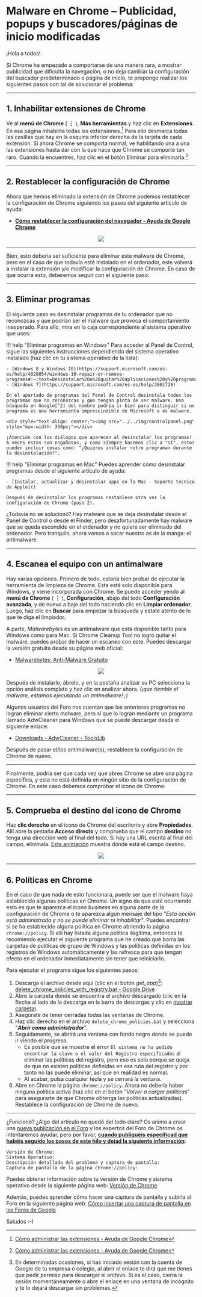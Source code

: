 # Malware en Chrome – Publicidad, popups y buscadores/páginas de inicio modificadas
¡Hola a todos!

Si Chrome ha empezado a comportarse de una manera rara, a mostrar publicidad que dificulta la navegación, o no deja cambiar la configuración del buscador predeterminado o página de inicio, te propongo realizar los siguientes pasos con tal de solucionar el problema:

---

## 1. Inhabilitar extensiones de Chrome
Ve al **menú de Chrome** ( **⋮** ), **Más herramientas** y haz clic en **Extensiones**. En esa página inhabilita todas las extensiones.[^1] Para ello desmarca todas las casillas que hay en la esquina inferior derecha de la tarjeta de cada extensión. Si ahora Chrome se comporta normal, ve habilitando una a una las extensiones hasta dar con la que hace que Chrome se comporte tan raro. Cuando la encuentres, haz clic en el botón Eliminar para eliminarla.[^1]

---

## 2. Restablecer la configuración de Chrome
Ahora que hemos eliminado la extensión de Chrome podemos restablecer la configuración de Chrome siguiendo los pasos del siguiente artículo de ayuda:

- **[Cómo restablecer la configuración del navegador - Ayuda de Google Chrome](https://support.google.com/chrome/answer/3296214?hl=es)**

<div style="text-align: center;"><img src="../../img/resetchrome.png" style="max-width: 350px;"></div>

---

Bien, esto debería ser suficiente para eliminar este malware de Chrome, pero en el caso de que todavía esté instalado en el ordenador, este volverá a instalar la extensión y/o modificar la configuración de Chrome. En caso de que ocurra esto, deberemos seguir con el siguiente paso:

---

## 3. Eliminar programas
El siguiente paso es desinstalar programas de tu ordenador que no reconozcas y que podrían ser el malware que provoca el comportamiento inesperado. Para ello, mira en la caja correspondiente al sistema operativo que uses:

!!! help "Eliminar programas en Windows"
    Para acceder al Panel de Control, sigue las siguientes instrucciones dependiendo del sistema operativo instalado (haz clic en tu sistema operativo de la lista):

    - [Windows 8 y Windows 10](https://support.microsoft.com/es-es/help/4028054/windows-10-repair-or-remove-programs#:~:text=Desinstalar%20o%20quitar%20aplicaciones%20y%20programas)
    - [Windows 7](https://support.microsoft.com/es-es/help/2601726)

    En el apartado de programas del Panel de Control desinstala todos los programas que no reconozcas y que tengan pinta de ser malware. Una búsqueda en Google[^2] del nombre podría ir bien para distinguir si un programa es una herramienta imprescindible de Microsoft o es malware.

    <div style="text-align: center;"><img src="../../img/controlpanel.png" style="max-width: 350px;"></div>

    ¡Atención con los diálogos que aparecen al desinstalar los programas! A veces estos son engañosos, y como siempre hacemos clic a "sí", estos pueden incluir cosas como: "¿Quieres instalar <otro programa> durante la desinstalación?".

!!! help "Eliminar programas en Mac"
    Puedes aprender cómo desinstalar programas desde el siguiente artículo de ayuda:

    - [Instalar, actualizar y desinstalar apps en la Mac - Soporte técnico de Apple]()

    Después de desinstalar los programas restablece otra vez la configuración de Chrome (paso 2).

¿Todavía no se solucionó? Hay malware que se deja desinstalar desde el Panel de Control o desde el Finder, pero desafortunadamente hay malware que se queda escondido en el ordenador y no quiere ser eliminado del ordenador. Pero tranquilo, ahora vamos a sacar nuestro as de la manga: el antimalware.

---

## 4. Escanea el equipo con un antimalware
Hay varias opciones. Primero de todo, estaría bien probar de ejecutar la herramienta de limpieza de Chrome. Esta está solo disponible para Windows, y viene incorporada con Chrome. Se puede acceder yendo al **menú de Chrome** ( **⋮** ), **Configuración**, abajo del todo **Configuración avanzada**, y de nuevo a bajo del todo haciendo clic en **Limpiar ordenador**. Luego, haz clic en **Buscar** para empezar la búsqueda y estate atento de lo que te diga el limpiador.

A parte, *Malwarebytes* es un antimalware que está disponible tanto para Windows como para Mac. Si Chrome Cleanup Tool no logró quitar el malware, puedes probar de hacer un escaneo con este. Puedes descargar la versión gratuita desde su página web oficial:

- [Malwarebytes: Anti-Malware Gratuito](https://es.malwarebytes.com/)

<div style="text-align: center;"><img src="../../img/malwarebytes.png" style="max-width: 350px;"></div>

Después de instalarlo, ábrelo, y en la pestaña analizar su PC selecciona la opción análisis completo y haz clic en analizar ahora. *(¡que tiemble el malware, estamos ejecutando un antimalware! ;)*

Algunos usuarios del Foro nos cuentan que los anteriores programas no logran eliminar cierto malware, pero sí que lo logran mediante un programa llamado AdwCleaner para Windows que se puede descargar desde el siguiente enlace:

- [Downloads - AdwCleaner - ToolsLib](https://toolslib.net/downloads/viewdownload/1-adwcleaner/)

Después de pasar el/los antimalware(s), restablece la configuración de Chrome de nuevo.

---

Finalmente, podría ser que cada vez que abres Chrome se abre una página específica, y esta no está definida en ningún sitio de la configuración de Chrome. En este caso debemos comprobar el icono de Chrome:

---

## 5. Comprueba el destino del icono de Chrome
Haz **clic derecho** en el icono de Chrome del escritorio y abre **Propiedades**. Allí abre la pestaña **Acceso directo** y comprueba que el campo **destino** no tenga una dirección web al final del todo. Si hay una URL escrita al final del campo, elimínala. [Esta animación](https://labs.avm99963.com/chrome/destino_chrome_shortcut.php) muestra dónde está el campo destino.

<div style="text-align: center;"><img src="../../img/fpardodestino.png" style="max-width: 350px;"></div>

---

## 6. Políticas en Chrome
En el caso de que nada de esto funcionara, puede ser que el malware haya establecido algunas políticas en Chrome. Un signo de que esté ocurriendo esto es que te aparezca el icono <i class="material-icons">business</i> en alguna parte de la configuración de Chrome o te aparezca algún mensaje del tipo "*Esta opción está administrada y no se puede eliminar ni inhabilitar*". Puedes encontrar si se ha establecido alguna política en Chrome abriendo la página `chrome://policy`. Si allí hay listada alguna política ilegítima, entonces te recomiendo ejecutar el siguiente programa que he creado que borra las carpetas de políticas de grupo de Windows y las políticas definidas en los registros de Windows automáticamente y las refresca para que tengan efecto en el ordenador inmediatamente sin tener que reiniciarlo.

Para ejecutar el programa sigue los siguientes pasos:

1. Descarga el archivo desde aquí (clic en el botón <i class="material-icons">get_app</i>)[^3]: [delete_chrome_policies_with_registry.bat - Google Drive](https://drive.google.com/file/d/1IOsF1Yey0QGKPxAtRfszCRvDNobcrBP5/view)
2. Abre la carpeta donde se encuentra el archivo descargado (clic en la flecha al lado de la descarga en la barra de descargas y clic en <span style="text-decoration: underline;">mostrar carpeta</span>).
3. Asegúrate de tener cerradas todas las ventanas de Chrome.
4. Haz clic derecho en el archivo `delete_chrome_policies.bat` y selecciona "***Abrir como administrador***".
5. Seguidamente, se abrirá una ventana con fondo negro donde se puede ir viendo el progreso.
    - Es posible que se muestre el error `El sistema no ha podido encontrar la clave o el valor del Registro especificados` al eliminar las políticas del registro, pero eso es solo porque se queja de que no existen políticas definidas en esa ruta del registro y por tanto no las puede eliminar, así que en realidad es normal.
    - Al acabar, pulsa cualquier tecla y se cerrará la ventana.
8. Abre en Chrome la página `chrome://policy`. Ahora no debería haber ninguna política activa (haz clic en el botón "*Volver a cargar políticas*" para asegurarte de que Chrome obtenga las políticas actualizadas).
Restablece la configuración de Chrome de nuevo.

---

¿Funcionó? ¿Algo del artículo no quedó del todo claro? Os animo a crear una [nueva publicación en el Foro](https://support.google.com/chrome/thread/new?hl=es) y los expertos del Foro de Chrome os intentaremos ayudar, pero por favor, <span style="text-decoration: underline;">**cuando publiquéis especificad que habéis seguido los pasos de este hilo y dejad la siguiente información**</span>:

```
Versión de Chrome:
Sistema Operativo:
Descripción detallada del problema y captura de pantalla:
Captura de pantalla de la página chrome://policy:
```

Puedes obtener información sobre tu versión de Chrome y sistema operativo desde la siguiente página web: [Versión de Chrome](https://labs.avm99963.com/chrome/version.php)

Además, puedes aprender cómo hacer una captura de pantalla y subirla al Foro en la siguiente página web: [Cómo insertar una captura de pantalla en los Foros de Google](https://labs.avm99963.com/chrome/screenshot.php)

Saludos :-)

[^1]: [Cómo administrar las extensiones - Ayuda de Google Chrome](https://support.google.com/chrome_webstore/answer/2664769?visit_id=637150564970188337-3151066646&hl=es&rd=2)
[^2]: [Cómo buscar como un profesional - Ayuda de Búsqueda web](https://support.google.com/websearch/answer/134479?hl=es&ref_topic=3180167)
[^3]: En determinadas ocasiones, si has iniciado sesión con la cuenta de Google de tu empresa o colegio, al abrir el enlace te dirá que me tienes que pedir permiso para descargar el archivo. Si es el caso, cierra la sesión momentáneamente o abre el enlace en una ventana de incógnito y te lo dejará descargar sin problemas.
